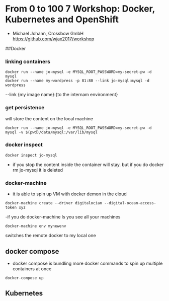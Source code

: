 # From 0 to 100 7 Workshop: Docker, Kubernetes and OpenShift
- Michael Johann, Crossbow GmbH
https://github.com/wjax2017/workshop


##Docker
### linking containers
```
docker run --name jo-mysql -e MYSQL_ROOT_PASSWORD=my-secret-pw -d mysql
docker run --name my-wordpress -p 81:80 --link jo-mysql:mysql -d wordpress
```
--link {my image name}:{to the internam environment}

### get persistence
will store the content on the local machine
```
docker run --name jo-mysql -e MYSQL_ROOT_PASSWORD=my-secret-pw -d mysql -v $(pwd)/data/mysql:/var/lib/mysql
```

### docker inspect
```
docker inspect jo-mysql
```
- if you stop the content inside the container will stay. but if you do docker rm jo-mysql it is deleted

### docker-machine
- it is able to spin up VM with docker demon in the cloud
```
docker-machine create --driver digitalocian --digital-ocean-access-token xyz
```
-if you do docker-machine ls you see all your machines
```
docker-machine env mynewenv
```
switches the remote docker to my local one

## docker compose
- docker compose is bundling more docker commands to spin up multiple containers at once
```
docker-compose up
```

## Kubernetes
